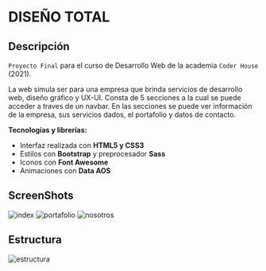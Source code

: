 # DISEÑO TOTAL

## Descripción

`Proyecto Final` para el curso de Desarrollo Web de la academia `Coder House` (2021).

La web simula ser para una empresa que brinda servicios de desarrollo web, diseño gráfico y UX-UI.
Consta de 5 secciones a la cual se puede acceder a traves de un navbar.
En las secciones se puede ver información de la empresa, sus servicios dados, el portafolio y datos de contacto.

**Tecnologías y librerías:**

- Interfaz realizada con **HTML5 y CSS3**
- Estilos con **Bootstrap** y preprocesador **Sass**
- Iconos con **Font Awesome**
- Animaciones con **Data AOS**

## ScreenShots

![index](https://user-images.githubusercontent.com/44064190/105787001-d62f8300-5f5c-11eb-9548-82282e77f503.png)
![portafolio](https://user-images.githubusercontent.com/44064190/105787018-dcbdfa80-5f5c-11eb-8feb-2292bce6b3c5.png)
![nosotros](https://user-images.githubusercontent.com/44064190/105787028-e5aecc00-5f5c-11eb-9354-79feb89912db.png)

## Estructura
![estructura](https://user-images.githubusercontent.com/44064190/106532704-69be0200-64cf-11eb-8e7e-c54ae2ecbf88.png)